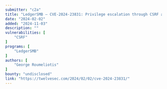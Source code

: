 ```yaml
---
submitter: "c2a"
title: "LedgerSMB – CVE-2024-23831: Privilege escalation through CSRF attack on “setup.pl”"
date: "2024-02-02"
added: "2024-11-03"
description: ""
vulnerabilities: [
    "CSRF"
]
programs: [
    "LedgerSMB"
]
authors: [
    "George Roumeliotis"
]
bounty: "undisclosed"
link: "https://twelvesec.com/2024/02/02/cve-2024-23831/"
---
```




